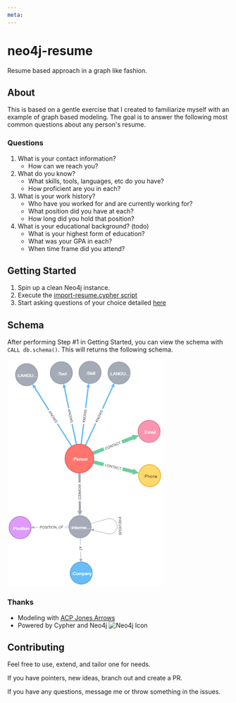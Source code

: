 ```yaml
---
meta: 
---
```


# neo4j-resume

Resume based approach in a graph like fashion.

## About

This is based on a gentle exercise that I created to familiarize myself with an example of graph based modeling. The goal is to answer the following most common questions about any person's resume.

### Questions

1. What is your contact information?
    * How can we reach you?
2. What do you know?
    * What skills, tools, languages, etc do you have?
    * How proficient are you in each?
3. What is your work history?
    * Who have you worked for and are currently working for?
    * What position did you have at each?
    * How long did you hold that position?
4. What is your educational background? (todo)
    * What is your highest form of education?
    * What was your GPA in each?
    * When time frame did you attend?

## Getting Started

1. Spin up a clean Neo4j instance.
2. Execute the [import-resume.cypher script](./import-resume.cypher)
3. Start asking questions of your choice detailed [here](./resume-questions.cypher)

## Schema

After performing Step #1 in Getting Started, you can view the schema with `CALL db.schema()`. This will returns the following schema.

![Schema](./assets/schema.png)

### Thanks

* Modeling with [ACP Jones Arrows](http://www.apcjones.com/arrows/)
* Powered by Cypher and Neo4j ![Neo4j Icon](https://go.neo4j.com/rs/710-RRC-335/images/neo4j_logo.png)


## Contributing

Feel free to use, extend, and tailor one for needs.

If you have pointers, new ideas, branch out and create a PR.

If you have any questions, message me or throw something in the issues.